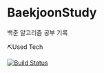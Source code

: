 # BaekjoonStudy
백준 알고리즘 공부 기록


⛏️Used Tech<br>

[![Build Status](https://img.shields.io/badge/C++-00599C?style=flat-square&logo=C%2B%2B&logoColor=white)](https://travis-ci.org/joemccann/dillinger)
